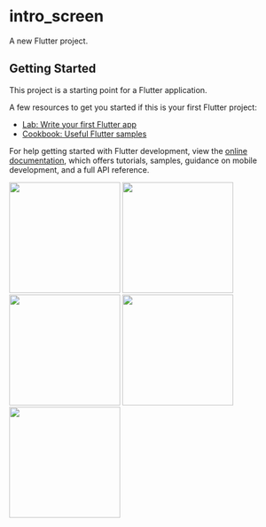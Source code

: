 # intro_screen

A new Flutter project.

## Getting Started

This project is a starting point for a Flutter application.

A few resources to get you started if this is your first Flutter project:

- [Lab: Write your first Flutter app](https://docs.flutter.dev/get-started/codelab)
- [Cookbook: Useful Flutter samples](https://docs.flutter.dev/cookbook)

For help getting started with Flutter development, view the
[online documentation](https://docs.flutter.dev/), which offers tutorials,
samples, guidance on mobile development, and a full API reference.

<img src = "https://user-images.githubusercontent.com/123537725/220720991-3e281216-4b04-47c1-9efe-3a4e49f40f2f.png" width="200px">
<img src = "https://user-images.githubusercontent.com/123537725/220721013-c4dd9114-3d2a-4691-af61-05c029c7f9ef.png" width="200px">
<img src = "https://user-images.githubusercontent.com/123537725/220721024-ceae79d2-29b2-4331-be90-b2375a5232dc.png" width="200px">
<img src = "https://user-images.githubusercontent.com/123537725/220721033-73aeb10c-b5a7-4b2e-b65d-dda734907f66.png" width="200px">
<img src = "https://user-images.githubusercontent.com/123537725/220721039-72b8bd51-324f-449c-8c39-e6dd413de5c6.png" width="200px">
